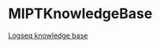 # MIPTKnowledgeBase

[Logseq knowledge base](https://alexroar.github.io/MIPTKnowledgeBase/index.html#/page/public%20page%20info)
